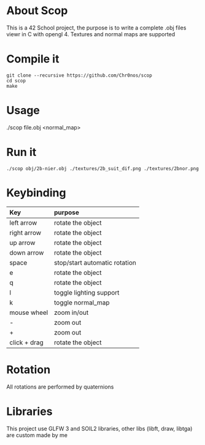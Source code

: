 # About Scop
This is a 42 School project, the purpose is to write a complete .obj files viewr in C with opengl 4.
Textures and normal maps are supported

# Compile it
```
git clone --recursive https://github.com/Chr0nos/scop
cd scop
make
```

# Usage
./scop file.obj <texture> <normal_map>

# Run it
```
./scop obj/2b-nier.obj ./textures/2b_suit_dif.png ./textures/2bnor.png
```

# Keybinding
| Key              | purpose                        |
|:-----------------|:-------------------------------|
| left arrow       | rotate the object              |
| right arrow      | rotate the object              |
| up arrow         | rotate the object              |
| down arrow       | rotate the object              |
| space            | stop/start automatic rotation  |
| e                | rotate the object              |
| q                | rotate the object              |
| l                | toggle lighting support        |
| k                | toggle normal_map              |
| mouse wheel      | zoom in/out                    |
| -                | zoom out                       |
| +                | zoom out                       |
| click + drag     | rotate the object              |

# Rotation
All rotations are performed by quaternions

# Libraries
This project use GLFW 3 and SOIL2 libraries, other libs (libft, draw, libtga) are custom made by me
